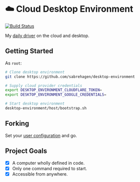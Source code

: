 # ☁️ Cloud Desktop Environment

[![Build Status](https://travis-ci.org/sabrehagen/desktop-environment.svg?branch=master)](https://travis-ci.org/sabrehagen/desktop-environment)

My [daily driver](https://cloud.docker.com/repository/docker/sabrehagen/desktop-environment) on the cloud and desktop.

## Getting Started

As `root`:

```sh
# Clone desktop environment
git clone https://github.com/sabrehagen/desktop-environment

# Supply cloud provider credentials
export DESKTOP_ENVIRONMENT_CLOUDFLARE_TOKEN=
export DESKTOP_ENVIRONMENT_GOOGLE_CREDENTIALS=

# Start desktop environment
desktop-environment/host/bootstrap.sh
```

## Forking

Set your [user configuration](docker/scripts/environment.sh#L3) and go.

## Project Goals

- [x] A computer wholly defined in code.
- [x] Only one command required to start.
- [x] Accessible from anywhere.
